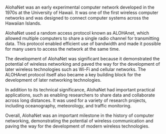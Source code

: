 AlohaNet was an early experimental computer network developed in the 1970s at the University of Hawaii. It was one of the first wireless computer networks and was designed to connect computer systems across the Hawaiian Islands.

AlohaNet used a random access protocol known as ALOHAnet, which allowed multiple computers to share a single radio channel for transmitting data. This protocol enabled efficient use of bandwidth and made it possible for many users to access the network at the same time.

The development of AlohaNet was significant because it demonstrated the potential of wireless networking and paved the way for the development of later wireless technologies such as Wi-Fi and cellular networks. The ALOHAnet protocol itself also became a key building block for the development of later networking technologies.

In addition to its technical significance, AlohaNet had important practical applications, such as enabling researchers to share data and collaborate across long distances. It was used for a variety of research projects, including oceanography, meteorology, and traffic monitoring.

Overall, AlohaNet was an important milestone in the history of computer networking, demonstrating the potential of wireless communication and paving the way for the development of modern wireless technologies.